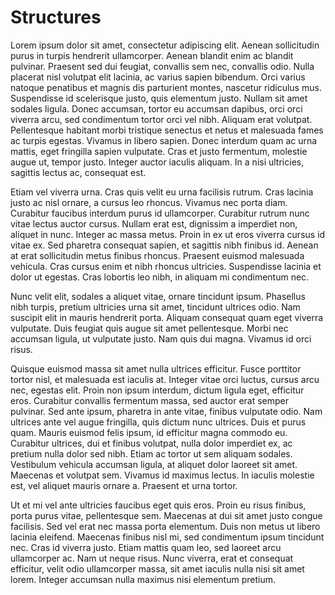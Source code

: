 # Structures
Lorem ipsum dolor sit amet, consectetur adipiscing elit. Aenean sollicitudin purus in turpis hendrerit ullamcorper. Aenean blandit enim ac blandit pulvinar. Praesent sed dui feugiat, convallis sem nec, convallis odio. Nulla placerat nisl volutpat elit lacinia, ac varius sapien bibendum. Orci varius natoque penatibus et magnis dis parturient montes, nascetur ridiculus mus. Suspendisse id scelerisque justo, quis elementum justo. Nullam sit amet sodales ligula. Donec accumsan, tortor eu accumsan dapibus, orci orci viverra arcu, sed condimentum tortor orci vel nibh. Aliquam erat volutpat. Pellentesque habitant morbi tristique senectus et netus et malesuada fames ac turpis egestas. Vivamus in libero sapien. Donec interdum quam ac urna mattis, eget fringilla sapien vulputate. Cras et justo fermentum, molestie augue ut, tempor justo. Integer auctor iaculis aliquam. In a nisi ultricies, sagittis lectus ac, consequat est.

Etiam vel viverra urna. Cras quis velit eu urna facilisis rutrum. Cras lacinia justo ac nisl ornare, a cursus leo rhoncus. Vivamus nec porta diam. Curabitur faucibus interdum purus id ullamcorper. Curabitur rutrum nunc vitae lectus auctor cursus. Nullam erat est, dignissim a imperdiet non, aliquet in nunc. Integer ac massa metus. Proin in ex ut eros viverra cursus id vitae ex. Sed pharetra consequat sapien, et sagittis nibh finibus id. Aenean at erat sollicitudin metus finibus rhoncus. Praesent euismod malesuada vehicula. Cras cursus enim et nibh rhoncus ultricies. Suspendisse lacinia et dolor ut egestas. Cras lobortis leo nibh, in aliquam mi condimentum nec.

Nunc velit elit, sodales a aliquet vitae, ornare tincidunt ipsum. Phasellus nibh turpis, pretium ultricies urna sit amet, tincidunt ultrices odio. Nam suscipit elit in mauris hendrerit porta. Aliquam consequat quam eget viverra vulputate. Duis feugiat quis augue sit amet pellentesque. Morbi nec accumsan ligula, ut vulputate justo. Nam quis dui magna. Vivamus id orci risus.

Quisque euismod massa sit amet nulla ultrices efficitur. Fusce porttitor tortor nisl, et malesuada est iaculis at. Integer vitae orci luctus, cursus arcu nec, egestas elit. Proin non ipsum interdum, dictum ligula eget, efficitur eros. Curabitur convallis fermentum massa, sed auctor erat semper pulvinar. Sed ante ipsum, pharetra in ante vitae, finibus vulputate odio. Nam ultrices ante vel augue fringilla, quis dictum nunc ultrices. Duis et purus quam. Mauris euismod felis ipsum, id efficitur magna commodo eu. Curabitur ultrices, dui et finibus volutpat, nulla dolor imperdiet ex, ac pretium nulla dolor sed nibh. Etiam ac tortor ut sem aliquam sodales. Vestibulum vehicula accumsan ligula, at aliquet dolor laoreet sit amet. Maecenas et volutpat sem. Vivamus id maximus lectus. In iaculis molestie est, vel aliquet mauris ornare a. Praesent et urna tortor.

Ut et mi vel ante ultricies faucibus eget quis eros. Proin eu risus finibus, porta purus vitae, pellentesque sem. Maecenas at dui sit amet justo congue facilisis. Sed vel erat nec massa porta elementum. Duis non metus ut libero lacinia eleifend. Maecenas finibus nisl mi, sed condimentum ipsum tincidunt nec. Cras id viverra justo. Etiam mattis quam leo, sed laoreet arcu ullamcorper ac. Nam ut neque risus. Nunc viverra, erat et consequat efficitur, velit odio ullamcorper massa, sit amet iaculis nulla nisi sit amet lorem. Integer accumsan nulla maximus nisi elementum pretium.
